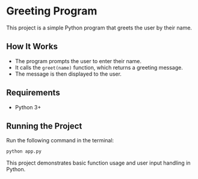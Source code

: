 # Greeting Program

This project is a simple Python program that greets the user by their name.

## How It Works

- The program prompts the user to enter their name.
- It calls the `greet(name)` function, which returns a greeting message.
- The message is then displayed to the user.

## Requirements
- Python 3+

## Running the Project
Run the following command in the terminal:
```sh
python app.py
```

This project demonstrates basic function usage and user input handling in Python.